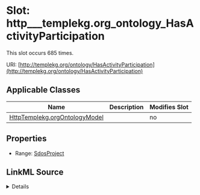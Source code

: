 

# Slot: http___templekg.org_ontology_HasActivityParticipation




This slot occurs 685 times.


URI: [http://templekg.org/ontology/HasActivityParticipation](http://templekg.org/ontology/HasActivityParticipation)



<!-- no inheritance hierarchy -->





## Applicable Classes

| Name | Description | Modifies Slot |
| --- | --- | --- |
| [HttpTemplekg.orgOntologyModel](../classes/HttpTemplekg.orgOntologyModel.md) |  |  no  |







## Properties

* Range: [SdosProject](../classes/SdosProject.md)







## LinkML Source

<details>

```yaml
name: http___templekg.org_ontology_HasActivityParticipation
from_schema: okns:climatepub4-kg
rank: 1000
slot_uri: http://templekg.org/ontology/HasActivityParticipation
alias: http___templekg.org_ontology_HasActivityParticipation
domain_of:
- http___templekg.org_ontology_Model
range: sdos_Project

```
</details>